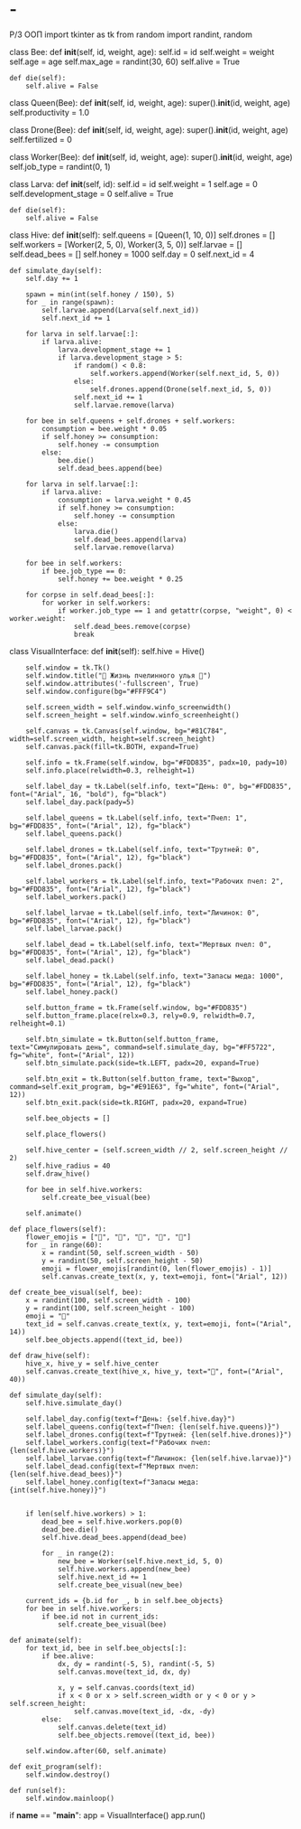 # -
Р/З ООП
import tkinter as tk
from random import randint, random


class Bee:
    def __init__(self, id, weight, age):
        self.id = id
        self.weight = weight
        self.age = age
        self.max_age = randint(30, 60)
        self.alive = True

    def die(self):
        self.alive = False


class Queen(Bee):
    def __init__(self, id, weight, age):
        super().__init__(id, weight, age)
        self.productivity = 1.0


class Drone(Bee):
    def __init__(self, id, weight, age):
        super().__init__(id, weight, age)
        self.fertilized = 0


class Worker(Bee):
    def __init__(self, id, weight, age):
        super().__init__(id, weight, age)
        self.job_type = randint(0, 1)


class Larva:
    def __init__(self, id):
        self.id = id
        self.weight = 1
        self.age = 0
        self.development_stage = 0
        self.alive = True

    def die(self):
        self.alive = False


class Hive:
    def __init__(self):
        self.queens = [Queen(1, 10, 0)]
        self.drones = []
        self.workers = [Worker(2, 5, 0), Worker(3, 5, 0)]
        self.larvae = []
        self.dead_bees = []
        self.honey = 1000
        self.day = 0
        self.next_id = 4

    def simulate_day(self):
        self.day += 1

        spawn = min(int(self.honey / 150), 5)
        for _ in range(spawn):
            self.larvae.append(Larva(self.next_id))
            self.next_id += 1

        for larva in self.larvae[:]:
            if larva.alive:
                larva.development_stage += 1
                if larva.development_stage > 5:
                    if random() < 0.8:
                        self.workers.append(Worker(self.next_id, 5, 0))
                    else:
                        self.drones.append(Drone(self.next_id, 5, 0))
                    self.next_id += 1
                    self.larvae.remove(larva)

        for bee in self.queens + self.drones + self.workers:
            consumption = bee.weight * 0.05
            if self.honey >= consumption:
                self.honey -= consumption
            else:
                bee.die()
                self.dead_bees.append(bee)

        for larva in self.larvae[:]:
            if larva.alive:
                consumption = larva.weight * 0.45
                if self.honey >= consumption:
                    self.honey -= consumption
                else:
                    larva.die()
                    self.dead_bees.append(larva)
                    self.larvae.remove(larva)

        for bee in self.workers:
            if bee.job_type == 0:
                self.honey += bee.weight * 0.25

        for corpse in self.dead_bees[:]:
            for worker in self.workers:
                if worker.job_type == 1 and getattr(corpse, "weight", 0) < worker.weight:
                    self.dead_bees.remove(corpse)
                    break


class VisualInterface:
    def __init__(self):
        self.hive = Hive()

        self.window = tk.Tk()
        self.window.title("🐝 Жизнь пчелинного улья 🐝")
        self.window.attributes('-fullscreen', True)
        self.window.configure(bg="#FFF9C4")

        self.screen_width = self.window.winfo_screenwidth()
        self.screen_height = self.window.winfo_screenheight()

        self.canvas = tk.Canvas(self.window, bg="#81C784", width=self.screen_width, height=self.screen_height)
        self.canvas.pack(fill=tk.BOTH, expand=True)

        self.info = tk.Frame(self.window, bg="#FDD835", padx=10, pady=10)
        self.info.place(relwidth=0.3, relheight=1)

        self.label_day = tk.Label(self.info, text="День: 0", bg="#FDD835", font=("Arial", 16, "bold"), fg="black")
        self.label_day.pack(pady=5)

        self.label_queens = tk.Label(self.info, text="Пчел: 1", bg="#FDD835", font=("Arial", 12), fg="black")
        self.label_queens.pack()

        self.label_drones = tk.Label(self.info, text="Трутней: 0", bg="#FDD835", font=("Arial", 12), fg="black")
        self.label_drones.pack()

        self.label_workers = tk.Label(self.info, text="Рабочих пчел: 2", bg="#FDD835", font=("Arial", 12), fg="black")
        self.label_workers.pack()

        self.label_larvae = tk.Label(self.info, text="Личинок: 0", bg="#FDD835", font=("Arial", 12), fg="black")
        self.label_larvae.pack()

        self.label_dead = tk.Label(self.info, text="Мертвых пчел: 0", bg="#FDD835", font=("Arial", 12), fg="black")
        self.label_dead.pack()

        self.label_honey = tk.Label(self.info, text="Запасы меда: 1000", bg="#FDD835", font=("Arial", 12), fg="black")
        self.label_honey.pack()

        self.button_frame = tk.Frame(self.window, bg="#FDD835")
        self.button_frame.place(relx=0.3, rely=0.9, relwidth=0.7, relheight=0.1)

        self.btn_simulate = tk.Button(self.button_frame, text="Симулировать день", command=self.simulate_day, bg="#FF5722", fg="white", font=("Arial", 12))
        self.btn_simulate.pack(side=tk.LEFT, padx=20, expand=True)

        self.btn_exit = tk.Button(self.button_frame, text="Выход", command=self.exit_program, bg="#E91E63", fg="white", font=("Arial", 12))
        self.btn_exit.pack(side=tk.RIGHT, padx=20, expand=True)

        self.bee_objects = []

        self.place_flowers()

        self.hive_center = (self.screen_width // 2, self.screen_height // 2)
        self.hive_radius = 40
        self.draw_hive()

        for bee in self.hive.workers:
            self.create_bee_visual(bee)

        self.animate()

    def place_flowers(self):
        flower_emojis = ["🌸", "🌻", "🌼", "🌷", "🌺"]
        for _ in range(60):
            x = randint(50, self.screen_width - 50)
            y = randint(50, self.screen_height - 50)
            emoji = flower_emojis[randint(0, len(flower_emojis) - 1)]
            self.canvas.create_text(x, y, text=emoji, font=("Arial", 12))

    def create_bee_visual(self, bee):
        x = randint(100, self.screen_width - 100)
        y = randint(100, self.screen_height - 100)
        emoji = "🐝"
        text_id = self.canvas.create_text(x, y, text=emoji, font=("Arial", 14))
        self.bee_objects.append((text_id, bee))

    def draw_hive(self):
        hive_x, hive_y = self.hive_center
        self.canvas.create_text(hive_x, hive_y, text="🍯", font=("Arial", 40))

    def simulate_day(self):
        self.hive.simulate_day()

        self.label_day.config(text=f"День: {self.hive.day}")
        self.label_queens.config(text=f"Пчел: {len(self.hive.queens)}")
        self.label_drones.config(text=f"Трутней: {len(self.hive.drones)}")
        self.label_workers.config(text=f"Рабочих пчел: {len(self.hive.workers)}")
        self.label_larvae.config(text=f"Личинок: {len(self.hive.larvae)}")
        self.label_dead.config(text=f"Мертвых пчел: {len(self.hive.dead_bees)}")
        self.label_honey.config(text=f"Запасы меда: {int(self.hive.honey)}")


        if len(self.hive.workers) > 1:
            dead_bee = self.hive.workers.pop(0)
            dead_bee.die()
            self.hive.dead_bees.append(dead_bee)

            for _ in range(2):
                new_bee = Worker(self.hive.next_id, 5, 0)
                self.hive.workers.append(new_bee)
                self.hive.next_id += 1
                self.create_bee_visual(new_bee)

        current_ids = {b.id for _, b in self.bee_objects}
        for bee in self.hive.workers:
            if bee.id not in current_ids:
                self.create_bee_visual(bee)

    def animate(self):
        for text_id, bee in self.bee_objects[:]:
            if bee.alive:
                dx, dy = randint(-5, 5), randint(-5, 5)
                self.canvas.move(text_id, dx, dy)

                x, y = self.canvas.coords(text_id)
                if x < 0 or x > self.screen_width or y < 0 or y > self.screen_height:
                    self.canvas.move(text_id, -dx, -dy)
            else:
                self.canvas.delete(text_id)
                self.bee_objects.remove((text_id, bee))

        self.window.after(60, self.animate)

    def exit_program(self):
        self.window.destroy()

    def run(self):
        self.window.mainloop()


if __name__ == "__main__":
    app = VisualInterface()
    app.run()
